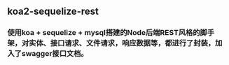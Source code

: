 ## koa2-sequelize-rest

### 使用koa + sequelize + mysql搭建的Node后端REST风格的脚手架，对实体、接口请求、文件请求，响应数据等，都进行了封装，加入了swagger接口文档。